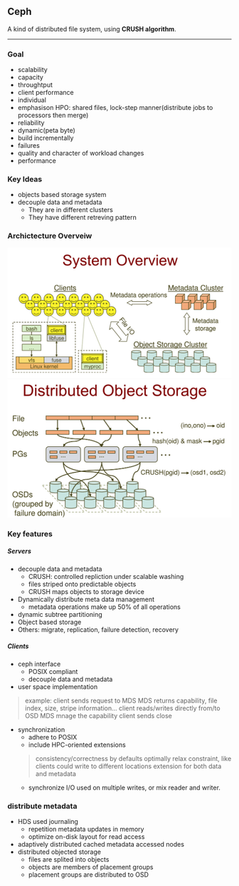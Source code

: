 ## **Ceph**

A kind of distributed file system, using **CRUSH algorithm**.

---

### Goal
- scalability
- capacity
- throughtput
- client performance
- individual
- emphasison HPO: shared files, lock-step manner(distribute jobs to processors then merge)
- reliability
- dynamic(peta byte)
- build incrementally
- failures
- quality and character of workload changes
- performance

### Key Ideas
- objects based storage system
- decouple data and metadata 
    - They are in different clusters
    - They have different retreving pattern

### Archictecture Overveiw
![System_Overveiw](../assets/568/ceph-1.png)
![System_Overveiw](../assets/568/ceph-2.png)

### Key features

##### Servers
- decouple data and metadata
    - CRUSH: controlled repliction under scalable washing
    - files striped onto predictable objects
    - CRUSH maps objects to storage device
- Dynamically distribute meta data management
    - metadata operations make up 50% of all operations
- dynamic subtree partitioning
- Object based storage
- Others: migrate, replication, failure detection, recovery

##### Clients
- ceph interface
    - POSIX compliant
    - decouple data and metadata
- user space implementation
>example:
>client sends request to MDS
>MDS returns capability, file index, size, stripe information...
>client reads/writes directly from/to OSD
>MDS mnage the capability
>client sends close
- synchronization
    - adhere to POSIX
    - include HPC-oriented extensions
    >consistency/correctness by defaults
    >optimally relax constraint, like clients could write to different locations
    >extension for both data and metadata
    - synchronize I/O used on multiple writes, or mix reader and writer.

### distribute metadata
- HDS used journaling
    - repetition metadata updates in memory
    - optimize on-disk layout for read access
- adaptively distributed cached metadata accessed nodes
- distributed objected storage
    - files are splited into objects
    - objects are members of placement groups
    - placement groups are distributed to OSD    
